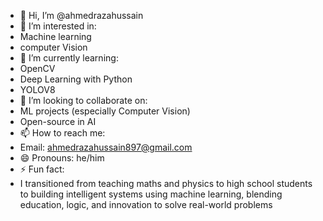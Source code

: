 - 👋 Hi, I’m @ahmedrazahussain
- 👀 I’m interested in:
- Machine learning
- computer Vision
- 🌱 I’m currently learning:
- OpenCV
- Deep Learning with Python
- YOLOV8
- 💞️ I’m looking to collaborate on:
- ML projects (especially Computer Vision)
- Open-source in AI
- 📫 How to reach me:
- Email: ahmedrazahussain897@gmail.com
- 😄 Pronouns: he/him
- ⚡ Fun fact:
- I transitioned from teaching maths and physics to high school students to building intelligent systems using machine learning, blending education, logic, and innovation to solve real-world problems

<!---
ahmedrazahussain/ahmedrazahussain is a ✨ special ✨ repository because its `README.md` (this file) appears on your GitHub profile.
You can click the Preview link to take a look at your changes.
--->
